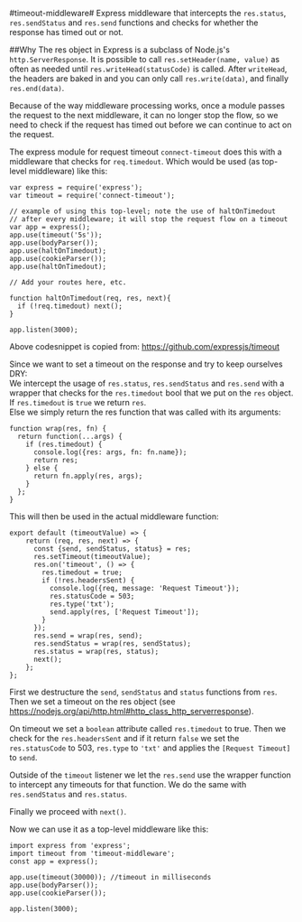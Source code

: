 #timeout-middleware#
Express middleware that intercepts the `res.status`, `res.sendStatus` and `res.send` functions and checks for whether the response has timed out or not.

##Why
The res object in Express is a subclass of Node.js's `http.ServerResponse`.
It is possible to call `res.setHeader(name, value)` as often as needed until `res.writeHead(statusCode)` is called.
After `writeHead`, the headers are baked in and you can only call `res.write(data)`, and finally `res.end(data)`.

Because of the way middleware processing works, once a module passes the request to the next middleware, it can no longer stop the flow, so we need to check if the request has timed out before we can continue to act on the request.

The express module for request timeout `connect-timeout` does this with a middleware that checks for `req.timedout`. 
Which would be used (as top-level middleware) like this:
```
var express = require('express');
var timeout = require('connect-timeout');

// example of using this top-level; note the use of haltOnTimedout
// after every middleware; it will stop the request flow on a timeout
var app = express();
app.use(timeout('5s'));
app.use(bodyParser());
app.use(haltOnTimedout);
app.use(cookieParser());
app.use(haltOnTimedout);

// Add your routes here, etc.

function haltOnTimedout(req, res, next){
  if (!req.timedout) next();
}

app.listen(3000);
```
Above codesnippet is copied from: https://github.com/expressjs/timeout  

Since we want to set a timeout on the response and try to keep ourselves DRY:  
We intercept the usage of `res.status`, `res.sendStatus` and `res.send` with a wrapper that checks for the `res.timedout` bool that we put on the `res` object.  
If `res.timedout` is `true` we return `res`.  
Else we simply return the res function that was called with its arguments:  
```
function wrap(res, fn) {
  return function(...args) {
    if (res.timedout) {
      console.log({res: args, fn: fn.name});
      return res;
    } else {
      return fn.apply(res, args);
    }
  };
}

```
This will then be used in the actual middleware function:  
```
export default (timeoutValue) => {
    return (req, res, next) => {
      const {send, sendStatus, status} = res;
      res.setTimeout(timeoutValue);
      res.on('timeout', () => {
        res.timedout = true;
        if (!res.headersSent) {
          console.log({req, message: 'Request Timeout'});
          res.statusCode = 503;
          res.type('txt');
          send.apply(res, ['Request Timeout']);
        }
      });
      res.send = wrap(res, send);
      res.sendStatus = wrap(res, sendStatus);
      res.status = wrap(res, status);
      next();
    };
};
```

First we destructure the `send`, `sendStatus` and `status` functions from `res`.
Then we set a timeout on the res object (see https://nodejs.org/api/http.html#http_class_http_serverresponse).

On timeout we set a `boolean` attribute called `res.timedout` to true.
Then we check for the `res.headersSent` and if it return `false` we set the `res.statusCode` to 503, `res.type` to `'txt'` and applies the `[Request Timeout]` to `send`.

Outside of the `timeout` listener we let the `res.send` use the wrapper function to intercept any timeouts for that function. We do the same with `res.sendStatus` and `res.status`.

Finally we proceed with `next()`.

Now we can use it as a top-level middleware like this:
```
import express from 'express';
import timeout from 'timeout-middleware';
const app = express();

app.use(timeout(30000)); //timeout in milliseconds
app.use(bodyParser());
app.use(cookieParser());

app.listen(3000);
```
